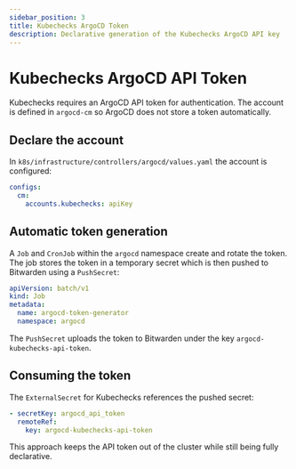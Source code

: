 ```yaml
---
sidebar_position: 3
title: Kubechecks ArgoCD Token
description: Declarative generation of the Kubechecks ArgoCD API key
---
```


# Kubechecks ArgoCD API Token

Kubechecks requires an ArgoCD API token for authentication. The account is defined in `argocd-cm` so ArgoCD does not
store a token automatically.

## Declare the account

In `k8s/infrastructure/controllers/argocd/values.yaml` the account is configured:

```yaml
configs:
  cm:
    accounts.kubechecks: apiKey
```

## Automatic token generation

A `Job` and `CronJob` within the `argocd` namespace create and rotate the token. The job stores the token in a temporary
secret which is then pushed to Bitwarden using a `PushSecret`:

```yaml
apiVersion: batch/v1
kind: Job
metadata:
  name: argocd-token-generator
  namespace: argocd
```

The `PushSecret` uploads the token to Bitwarden under the key `argocd-kubechecks-api-token`.

## Consuming the token

The `ExternalSecret` for Kubechecks references the pushed secret:

```yaml
- secretKey: argocd_api_token
  remoteRef:
    key: argocd-kubechecks-api-token
```

This approach keeps the API token out of the cluster while still being fully declarative.
